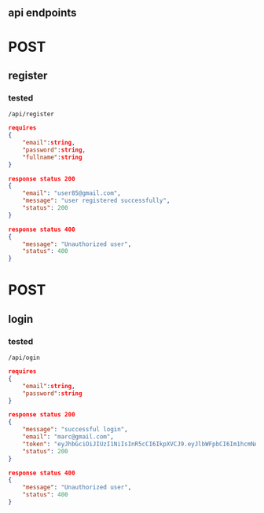 ## api endpoints

# POST
## register
### tested
`/api/register`

```json
requires
{
    "email":string,
    "password":string,
    "fullname":string
}
```
```json
response status 200
{
    "email": "user85@gmail.com",
    "message": "user registered successfully",
    "status": 200
}
```
```json
response status 400
{
    "message": "Unauthorized user",
    "status": 400
}
```

# POST
## login
### tested
`/api/ogin`
```json
requires
{
    "email":string,
    "password":string
}
```
```json
response status 200
{
    "message": "successful login",
    "email": "marc@gmail.com",
    "token": "eyJhbGciOiJIUzI1NiIsInR5cCI6IkpXVCJ9.eyJlbWFpbCI6Im1hcmNAZ21haWwuY29tIiwidXNlcmlkIjo2LCJleHAiOjE3MDE5NDA3NTl9.hry3Xzex7s6pPmkrBlfbcyGeTEBiPWz43CFr3Yebll4",
    "status": 200
}
```
```json
response status 400
{
    "message": "Unauthorized user",
    "status": 400
}
```
